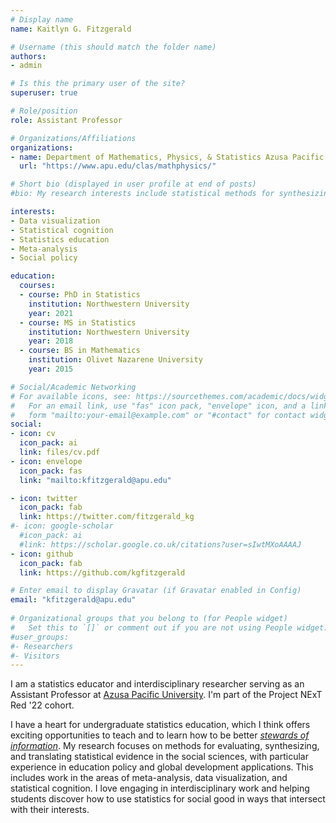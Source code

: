 ```yaml
---
# Display name
name: Kaitlyn G. Fitzgerald

# Username (this should match the folder name)
authors:
- admin

# Is this the primary user of the site?
superuser: true

# Role/position
role: Assistant Professor

# Organizations/Affiliations
organizations:
- name: Department of Mathematics, Physics, & Statistics Azusa Pacific University
  url: "https://www.apu.edu/clas/mathphysics/"

# Short bio (displayed in user profile at end of posts)
#bio: My research interests include statistical methods for synthesizing and translating #evidence in the social policy decision-making context.

interests:
- Data visualization
- Statistical cognition
- Statistics education
- Meta-analysis
- Social policy

education:
  courses:
  - course: PhD in Statistics
    institution: Northwestern University
    year: 2021
  - course: MS in Statistics
    institution: Northwestern University
    year: 2018
  - course: BS in Mathematics
    institution: Olivet Nazarene University
    year: 2015

# Social/Academic Networking
# For available icons, see: https://sourcethemes.com/academic/docs/widgets/#icons
#   For an email link, use "fas" icon pack, "envelope" icon, and a link in the
#   form "mailto:your-email@example.com" or "#contact" for contact widget.
social:
- icon: cv
  icon_pack: ai
  link: files/cv.pdf
- icon: envelope
  icon_pack: fas
  link: "mailto:kfitzgerald@apu.edu"  

- icon: twitter
  icon_pack: fab
  link: https://twitter.com/fitzgerald_kg
#- icon: google-scholar
  #icon_pack: ai
  #link: https://scholar.google.co.uk/citations?user=sIwtMXoAAAAJ
- icon: github
  icon_pack: fab
  link: https://github.com/kgfitzgerald

# Enter email to display Gravatar (if Gravatar enabled in Config)
email: "kfitzgerald@apu.edu"
  
# Organizational groups that you belong to (for People widget)
#   Set this to `[]` or comment out if you are not using People widget.  
#user_groups:
#- Researchers
#- Visitors
---
```


I am a statistics educator and interdisciplinary researcher serving as an Assistant Professor at [Azusa Pacific University](https://www.apu.edu). I'm part of the Project NExT Red '22 cohort. 

I have a heart for undergraduate statistics education, which I think offers exciting opportunities to teach and to learn how to be better [*stewards of information*](https://katie-fitzgerald.netlify.app/teaching/). My research focuses on methods for evaluating, synthesizing, and translating statistical evidence in the social sciences, with particular experience in education policy and global development applications. This includes work in the areas of meta-analysis, data visualization, and statistical cognition. I love engaging in interdisciplinary work and helping students discover how to use statistics for social good in ways that intersect with their interests. 

<!--During my time at Northwestern, I have been funded as a Pre-doctoral Fellow in the [Institute of Education Sciences (IES) multi-disciplinary research training program](https://ies.ed.gov/funding/grantsearch/details.asp?ID=1463) and a Graduate Research Assistant with Northwestern's [Institute for Policy Research](https://www.ipr.northwestern.edu). I am a member of the [Statistics for Evidence-Based Policy and Practice (STEPP) Center](https://stepp.center) Lab, led by Drs. [Beth Tipton](https://www.bethtipton.com) and [Larry Hedges](https://www.ipr.northwestern.edu/faculty-experts/fellows/hedges.html). -->

<!--When I’m not doing statistics, you can find me at Northwestern’s gorgeous lakefront, biking, hammocking, reading, or indulging in good food. I am also an active member of Northwestern’s [Graduate Christian Fellowship](http://studentorgs.northwestern.edu/gcf/), serving as small group coordinator and facilitator.-->
